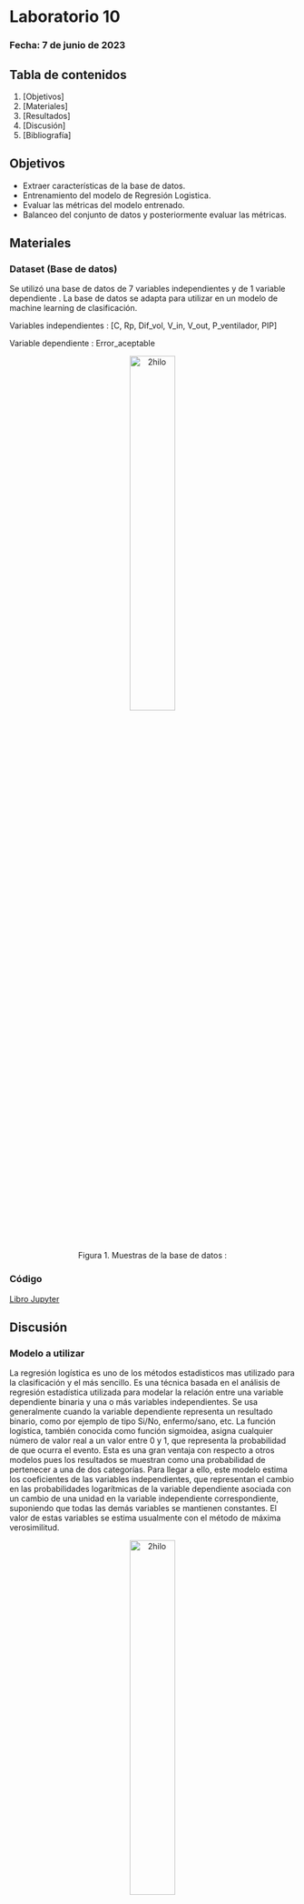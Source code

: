 # Laboratorio 10

### Fecha: 7 de junio de 2023



## Tabla de contenidos
 1. [Objetivos]
 2. [Materiales]
 3. [Resultados]
 4. [Discusión]
 5. [Bibliografía]

## Objetivos

* Extraer características de la base de datos.
* Entrenamiento del modelo de Regresión Logistica.
* Evaluar las métricas del modelo entrenado. 
* Balanceo del conjunto de datos y posteriormente evaluar las métricas.

## Materiales

### Dataset (Base de datos)

Se utilizó una base de datos de 7 variables independientes y de 1 variable dependiente . La base de datos se adapta para utilizar en un modelo de machine learning de clasificación.

Variables independientes : [C, Rp, Dif_vol, V_in, V_out, P_ventilador, PIP]   </p>
Variable dependiente : Error_aceptable   </p>



<p align="center">
  <img src="https://github.com/MateoPortal/IntroSenales/blob/main/ISB/Laboratorios/Regresion%20logistica%20-%20Balanceo%20ROS/Imagenes/muestradedatos.JPG" alt="2hilo" width="40%">
  </p>

 <p align="center">
 Figura 1. Muestras de la base de datos : </em>
  </p>


### Código 

[Libro Jupyter](https://github.com/MateoPortal/IntroSenales/blob/main/ISB/Laboratorios/Regresion%20logistica%20-%20Balanceo%20ROS/Balanceo_ROS(2).ipynb)

## Discusión

### Modelo a utilizar

La regresión logística es uno de los métodos estadisticos mas utilizado para la clasificación y el más sencillo.  Es una técnica basada en el análisis de regresión estadística utilizada para modelar la relación entre una variable dependiente binaria y una o más variables independientes. Se usa generalmente cuando la variable dependiente representa un resultado binario, como por ejemplo de tipo Si/No, enfermo/sano, etc. La función logística, también conocida como función sigmoidea, asigna cualquier número de valor real a un valor entre 0 y 1, que representa la probabilidad de que ocurra el evento. Esta es una gran ventaja con respecto a otros modelos pues los resultados se muestran como una probabilidad de pertenecer a una de dos categorías. Para llegar a ello, este modelo estima los coeficientes de las variables independientes, que representan el cambio en las probabilidades logarítmicas de la variable dependiente asociada con un cambio de una unidad en la variable independiente correspondiente, suponiendo que todas las demás variables se mantienen constantes. El valor de estas variables se estima usualmente con el método de máxima verosimilitud.

<p align="center">
  <img src="https://github.com/MateoPortal/IntroSenales/blob/main/ISB/Laboratorios/Regresion%20logistica%20-%20Balanceo%20ROS/Imagenes/Imag1.JPG" alt="2hilo" width="40%">
  </p>

<p align="center">
 Figura 2. Matriz de confusión del modelo creado  </em>
</p>


### Procesamiento de datos

Para efectuar un procesamiento de datos adecuado, es esencial iniciar con la eliminación de aquellas muestras que carecen de variables significativas, también conocidas como variables independientes. Una vez realizado este paso, procedemos a determinar cuáles de estas variables se incorporarán en el conjunto de entrenamiento. Es relevante mencionar que si una variable en el conjunto de datos resulta ser constante (posee una única categoría), no se tomará en cuenta o, de lo contrario, no tendría influencia sobre el entrenamiento.

En la etapa posterior, evaluamos la distribución de la variable dependiente, con el objetivo de identificar cualquier posible desbalance en los datos. Este análisis es crucial para asegurar la precisión y eficacia del modelo de aprendizaje automático que se está construyendo.

<p align="center">
  <img src="https://github.com/MateoPortal/IntroSenales/blob/main/ISB/Laboratorios/Regresion%20logistica%20-%20Balanceo%20ROS/Imagenes/balanceo1.png" alt="2hilo" width="40%">
  </p>

La selección de las variables a utilizar en el modelo de aprendizaje automático es una fase crucial del proceso. Este paso se realizará mediante un procedimiento aleatorio, lo que garantiza una representación equitativa y no sesgada de todas las posibles variables presentes.

Posteriormente, procedemos a dividir nuestros datos en dos conjuntos distintos: uno de entrenamiento y uno de prueba. La proporción utilizada para esta partición es tal que el (75%) de los datos se asignarán para entrenamiento y el (25%) restante se reservará para pruebas.

### Entrenamiento del modelo

Se realizó el conjunto el entranamiento del modelo con las muestras anteriormente seleccionadas. Para ello, se utilizó la libreria sckit-learn. 

Luego del entrenamiento se realiza un análisis de los coeficientes utilizando la libreria statsmodels para evaluar si efectivamente las variables son óptimas para el modelo. Para determinar si son óptimas se debe tener en cuenta que el p-value de cada variable debe ser menor a 0.05. 

<p align="center">
  <img src="https://github.com/MateoPortal/IntroSenales/blob/main/ISB/Laboratorios/Regresion%20logistica%20-%20Balanceo%20ROS/Imagenes/Captura.JPG" alt="2hilo" width="40%">
  </p>

<p align="center">
 Figura 3. Análisis del p- value de los coeficientes  </em>
  </p>

Se observa que en este caso, en una variable no se logra obtener un p-value deseado. 

### Métricas del modelo y Matriz de Confusión

Analizaremos algunas métricas del modelo de regresión logística, principalmente la precisión y el recall.

La precisión es una métrica que indica cuán exactas son las predicciones positivas del modelo. En este caso, la precisión general es del 83%, lo que significa que el modelo predijo correctamente el 83% de las veces. Si desglosamos por clases, tenemos una precisión del 75% para la clase 0 y del 86% para la clase 1.

Por otro lado, el recall indica qué proporción de casos positivos reales fueron identificados correctamente por el modelo. El recall para la clase 0 es del 60%, lo que quiere decir que el modelo identificó correctamente el 60% de los casos de esta clase. Para la clase 1, el recall es del 92%, es decir, el modelo identificó correctamente el 92% de los casos de esta clase.

<p align="center">
  <img src="https://github.com/MateoPortal/IntroSenales/blob/main/ISB/Laboratorios/Regresion%20logistica%20-%20Balanceo%20ROS/Imagenes/metricasmodelo.JPG" alt="2hilo" width="50%">
  </p>


<p align="center">
 Figura 4. Análisis de las métricas del modelo  </em>
  </p>

La matriz de confusión es una herramienta útil para entender el rendimiento de un modelo de clasificación. 

En la primera fila, 3 representa los Verdaderos Positivos (TP), es decir, los casos que fueron correctamente identificados como positivos (clase 1). Luego, 2 representa los Falsos Positivos (FP), los casos que fueron incorrectamente identificados como positivos (clase 1) aunque en realidad son negativos (clase 0).

En la segunda fila, 1 representa los Falsos Negativos (FN), es decir, los casos que fueron incorrectamente identificados como negativos (clase 0) aunque son en realidad positivos (clase 1). Finalmente, 12 son los Verdaderos Negativos (TN), los casos que fueron correctamente identificados como negativos (clase 0).

Por lo tanto, el modelo ha predicho correctamente la mayoría de los casos, con solo 3 errores (2 Falsos Positivos y 1 Falso Negativo). Esto muestra que el modelo tiene un buen desempeño, aunque tiende a clasificar incorrectamente los casos negativos como positivos un poco más a menudo.

<p align="center">
  <img src="https://github.com/MateoPortal/IntroSenales/blob/main/ISB/Laboratorios/Regresion%20logistica%20-%20Balanceo%20ROS/Imagenes/matrizconfusion1.png" alt="2hilo" width="60%">
</p>

<p align="center">
 Figura 5. Matriz de confusión del modelo creado  </em>
</p>


### Balanceo ROS

Dado que el conjunto de entrenamiento consta de 51 muestras (11 negativas y 40 positivas), es necesario realizar un balanceo mediante el método de sobremuestreo aleatorio (Random OverSampling, ROS) para abordar el problema del desequilibrio de clases.

Este desequilibrio puede llevar a que el modelo de aprendizaje automático aprenda más sobre la clase dominante (en este caso, la positiva), lo que podría resultar en un sesgo hacia esa clase. Esto significa que el modelo puede no ser tan efectivo para detectar la clase minoritaria (en este caso, la negativa) ya que ha tenido menos datos para aprender sobre ella.

### Métricas del modelo y Matriz de Confusión con el Modelo ROS

Después de aplicar el balanceo mediante ROS, se revisan los p-values de las variables nuevamente. Los nuevos p-values para las variables V_dif y PIP son 0.037976 y 0.005582 respectivamente, ambos valores por debajo del umbral estándar de 0.05. Por lo tanto, las variables son estadísticamente significativas y aportan información útil para el modelo.

<p align="center">
  <img src="https://github.com/MateoPortal/IntroSenales/blob/main/ISB/Laboratorios/Regresion%20logistica%20-%20Balanceo%20ROS/Imagenes/coeficientes2.JPG" alt="2hilo" width="40%">
  </p>


<p align="center">
 Figura 6. Análisis de p value de los coeficientes luego del ROS  </em>
  </p>

Posteriormente, se analizan las métricas del modelo con el conjunto de datos balanceado. La tabla de métricas es la siguiente:

<p align="center">
  <img src="https://github.com/MateoPortal/IntroSenales/blob/main/ISB/Laboratorios/Regresion%20logistica%20-%20Balanceo%20ROS/Imagenes/metricas2.JPG" alt="2hilo" width="40%">
  </p>


<p align="center">
 Figura 7. Análisis de métricas luego del ROS  </em>
  </p>

Para la clase 0, se observa un incremento notable en el recall, llegando al 100%, aunque la precisión ha disminuido a 62%. La clase 1 mantiene una precisión perfecta, pero su recall ha disminuido al 77%. En general, la precisión y el recall promedio ponderado para el modelo son 90% y 83% respectivamente, mostrando una mejora en comparación con el modelo anterior sin balancear.

Estos resultados sugieren que el balanceo de los datos ha permitido al modelo mejorar en la identificación de la clase minoritaria, a costa de algunas predicciones incorrectas en la clase mayoritaria. Esta es una compensación común en la clasificación, y la elección entre precisión y recall depende del problema específico que se esté resolviendo.

<p align="center">
  <img src="https://github.com/MateoPortal/IntroSenales/blob/main/ISB/Laboratorios/Regresion%20logistica%20-%20Balanceo%20ROS/Imagenes/matrizconfusionfinal.png" alt="2hilo" width="60%">
  </p>


<p align="center">
 Figura 8. Matriz de confusión luego del ROS  </em>
  </p>


## Bibliografía


[1] Heras, J. M. Regresión Logística para Clasificación - IArtificial.net. 2020. Available from: https://www.iartificial.net/regresion-logistica-para-clasificacion/

[2] Horacio Chitarroni. La regresión logística. Diciembre, 2002. Available from: https://racimo.usal.edu.ar/83/1/Chitarroni17.pdf

[3] González, J. R. 6 Regresión logística | Aprendizaje Automático. vol 1. 2021 Nov. Available from: https://isglobal-brge.github.io/Aprendizaje_Automatico_1/regresi%C3%B3n-log%C3%ADstica.html


[def]: ttps://github.com/MateoPortal/IntroSenales/blob/main/ISB/Laboratorios/Regresion%20logistica%20-%20Balanceo%20ROS/Imagenes/balanceo1.jp
[def2]: def
